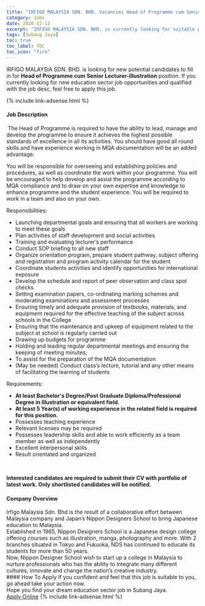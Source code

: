 ```yaml
---
title: "IRFIGO MALAYSIA SDN. BHD. Vacancies Head of Programme cum Senior Lecturer-Illustration" 
category: Jobs 
date: 2020-12-13 
excerpt: "IRFIGO MALAYSIA SDN. BHD. is currently looking for suitable person to fill in the Head of Programme cum Senior Lecturer-Illustration which positioned at Subang Jaya" 
tags: [Subang Jaya] 
toc: true 
toc_label: TOC 
toc_icon: "fire" 
--- 
```


<p>IRFIGO MALAYSIA SDN. BHD. is looking for new potential candidates to fill in for <b>Head of Programme cum Senior Lecturer-Illustration</b> position. If you currently looking for new education sector job opportunities and qualified with the job desc, feel free to apply this job.
</p>{% include link-adsense.html %} 
 <div><div><div><h4>Job Description</h4></div></div><div><div><span><div><p>&#160;The Head of Programme is required to have the ability to lead, manage and develop the programme to ensure it achieves the highest possible standards of excellence in all its activities. You should have good all round skills and have experience working in MQA documentation will&#160;be an added advantage.</p><p>You will be responsible for overseeing and establishing policies and procedures, as well as coordinate the work within your programme. You will be encouraged to help develop and assist the programme according to MQA compliance and to draw on your own expertise and knowledge to enhance programme and the student experience. You will be required to work in a team and also on your own.</p><p>Responsibilities:</p><ul><li>Launching departmental goals and ensuring that all workers are working to meet these goals</li><li>Plan activities of staff development and social activities</li><li>Training and evaluating lecturer&#8217;s performance</li><li>Conduct SOP briefing to all new staff</li><li>Organize orientation program, prepare student pathway, subject offering and registration and program activity calendar for the student</li><li>Coordinate students activities and identify opportunities for international exposure</li><li>Develop the schedule and report of peer observation and class spot checks</li><li>Setting examination papers, co-ordinating marking schemes and moderating examinations and assessment processes</li><li>Ensuring timely and adequate provision of textbooks, materials, and equipment required for the effective teaching of the subject across schools in the College</li><li>Ensuring that the maintenance and upkeep of equipment related to the subject at school is regularly carried out</li><li>Drawing up budgets for programme</li><li>Holding and leading regular departmental meetings and ensuring the keeping of meeting minutes;</li><li>To assist for the preparation of the MQA documentation</li><li>(May be needed) Conduct class&#8217;s lecture, tutorial and any other means of facilitating the learning of students</li></ul><p>Requirements:</p><ul><li><strong>At least Bachelor's Degree/Post Graduate Diploma/Professional Degree in Illustration or equivalent field.</strong></li><li><strong>At least 5&#160;Year(s) of working experience in the related field is required for this position.</strong></li><li>Possesses teaching experience</li><li>Relevant licenses may be required</li><li>Possesses leadership skills and able to work efficiently as a team member as well as independently</li><li>Excellent interpersonal skills</li><li>Result orientated and organized</li></ul><p>&#8203;</p><p><strong>Interested candidates are required to submit their CV with portfolio of latest work. Only shortlisted candidates will be notified.</strong></p></div></span></div></div></div> 
<div><div><div><h4>Company Overview</h4></div></div><div><div><span><div><div>Irfigo Malaysia Sdn. Bhd is the result of a collaborative effort between Malaysia company and Japan&#8217;s Nippon Designers School to bring Japanese education to Malaysia.</div>
<div>Established in 1965, Nippon Designers School is a Japanese design college offering courses such as illustration, manga, photography and more. With 2 branches situated in Tokyo and Fukuoka, NDS has continued to educate its students for more than 50 years.</div>
<div>Now, Nippon Designer School wish to start up a college in Malaysia to nurture professionals who has the ability to integrate many different cultures, innovate and change the nation&#8217;s creative industry.</div></div></span></div></div></div> 
#### How To Apply 
If you confident and feel that this job is suitable to you, go ahead take your action now. <br/> 
Hope you find your dream education sector job in Subang Jaya. <br/> 
<a href="https://www.jobstreet.com.my/en/job/head-of-programme-cum-senior-lecturer-illustration-4432508?jobId=jobstreet-my-job-4432508&sectionRank=20&token=0~5bd0d02e-2b93-4f50-9100-3ef2e8bf1b00&fr=SRP%20View%20In%20New%20Ta" class="btn btn--info" target="_blank" rel="nofollow noopenner">Apply Online</a> 
{% include link-adsense.html %} 